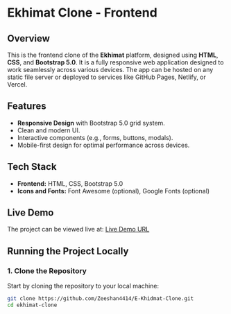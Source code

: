 # Ekhimat Clone - Frontend

## Overview
This is the frontend clone of the **Ekhimat** platform, designed using **HTML**, **CSS**, and **Bootstrap 5.0**. It is a fully responsive web application designed to work seamlessly across various devices. The app can be hosted on any static file server or deployed to services like GitHub Pages, Netlify, or Vercel.

## Features
- **Responsive Design** with Bootstrap 5.0 grid system.
- Clean and modern UI.
- Interactive components (e.g., forms, buttons, modals).
- Mobile-first design for optimal performance across devices.

## Tech Stack
- **Frontend:** HTML, CSS, Bootstrap 5.0
- **Icons and Fonts:** Font Awesome (optional), Google Fonts (optional)

## Live Demo
The project can be viewed live at:
[Live Demo URL](https://your-live-demo-url.com)

## Running the Project Locally

### 1. Clone the Repository
Start by cloning the repository to your local machine:
```bash
git clone https://github.com/Zeeshan4414/E-Khidmat-Clone.git
cd ekhimat-clone
